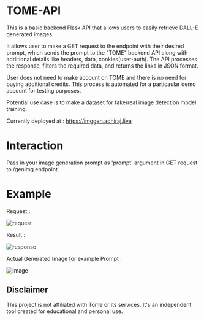 # TOME-API

This is a basic backend Flask API that allows users to easily retrieve DALL-E generated images. 

It allows user to make a GET request to the endpoint with their desired prompt, which sends the prompt to the "TOME" backend API along with additional details like headers, data, cookies(user-auth). 
The API processes the response, filters the required data, and returns the links in JSON format.

User does not need to make account on TOME and there is no need for buying additional credits. This process is automated for a particaular demo account for testing purposes.

Potential use case is to make a dataset for fake/real image detection model training.

Currently deployed at : https://imggen.adhiraj.live

# Interaction

Pass in your image generation prompt as 'prompt' argument in GET request to /genimg endpoint.

# Example 

Request :

![request](https://github.com/adhirajpandey/Flask-ImgGen-API/assets/87516052/6b289b4b-319b-45af-9190-4b23b1ab05bc)


Result :

![response](https://github.com/adhirajpandey/Flask-ImgGen-API/assets/87516052/b9d6bfee-a43c-4e90-96cf-080b70bb41ab)


Actual Generated Image for example Prompt :

![image](https://github.com/adhirajpandey/Flask-ImgGen-API/assets/87516052/05467ac8-2920-4fd5-9a86-8565fdd94637)



## Disclaimer
This project is not affiliated with Tome or its services. It's an independent tool created for educational and personal use.
